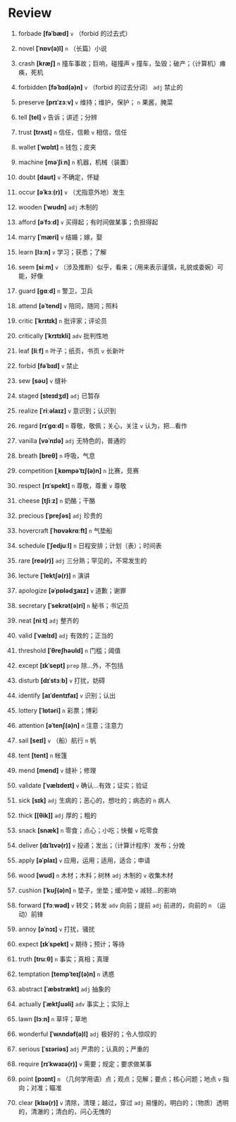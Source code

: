 # Review
1. forbade **[fəˈbæd]** `v` （forbid 的过去式）

2. novel **[ˈnɒv(ə)l]** `n` （长篇）小说

3. crash **[kræʃ]** `n` 撞车事故；巨响，碰撞声 `v` 撞车，坠毁；破产；（计算机）瘫痪，死机

4. forbidden **[fəˈbɪd(ə)n]** `v` （forbid 的过去分词） `adj` 禁止的

5. preserve **[prɪˈzɜːv]** `v` 维持；维护，保护； `n` 果酱，腌菜

6. tell **[tel]** `v` 告诉；讲述；分辨

7. trust **[trʌst]** `n` 信任，信赖 `v` 相信，信任

8. wallet **[ˈwɒlɪt]** `n` 钱包；皮夹

9. machine **[məˈʃiːn]** `n` 机器，机械（装置）

10. doubt **[daʊt]** `v` 不确定，怀疑

11. occur **[əˈkɜː(r)]** `v` （尤指意外地）发生

12. wooden **[ˈwʊdn]** `adj` 木制的

13. afford **[əˈfɔːd]** `v` 买得起；有时间做某事；负担得起

14. marry **[ˈmæri]** `v` 结婚；嫁，娶

15. learn **[lɜːn]** `v` 学习；获悉；了解

16. seem **[siːm]** `v` （涉及推断）似乎，看来；（用来表示谨慎，礼貌或委婉）可能，好像

17. guard **[ɡɑːd]** `n` 警卫，卫兵

18. attend **[əˈtend]** `v` 陪同，随同；照料

19. critic **[ˈkrɪtɪk]** `n` 批评家；评论员

20. critically **[ˈkrɪtɪkli]** `adv` 批判性地

21. leaf **[liːf]** `n` 叶子；纸页，书页 `v` 长新叶

22. forbid **[fəˈbɪd]** `v` 禁止

23. sew **[səʊ]** `v` 缝补

24. staged **[steɪdʒd]** `adj` 已暂存

25. realize **[ˈriːəlaɪz]** `v` 意识到；认识到

26. regard **[rɪˈɡɑːd]** `n` 尊敬，敬佩；关心，关注 `v` 认为，把...看作

27. vanilla **[vəˈnɪlə]** `adj` 无特色的，普通的

28. breath **[breθ]** `n` 呼吸，气息

29. competition **[ˌkɒmpəˈtɪʃ(ə)n]** `n` 比赛，竞赛

30. respect **[rɪˈspekt]** `n` 尊敬，尊重 `v` 尊敬

31. cheese **[tʃiːz]** `n` 奶酪；干酪

32. precious **[ˈpreʃəs]** `adj` 珍贵的

33. hovercraft **[ˈhɒvəkrɑːft]** `n` 气垫船

34. schedule **[ˈʃedjuːl]** `n` 日程安排；计划（表）；时间表

35. rare **[reə(r)]** `adj` 三分熟；罕见的，不常发生的

36. lecture **[ˈlektʃə(r)]** `n` 演讲

37. apologize **[əˈpɒlədʒaɪz]** `v` 道歉；谢罪

38. secretary **[ˈsekrət(ə)ri]** `n` 秘书；书记员

39. neat **[niːt]** `adj` 整齐的

40. valid **[ˈvælɪd]** `adj` 有效的；正当的

41. threshold **[ˈθreʃhəʊld]** `n` 门槛；阈值

42. except **[ɪkˈsept]** `prep` 除...外，不包括

43. disturb **[dɪˈstɜːb]** `v` 打扰，妨碍

44. identify **[aɪˈdentɪfaɪ]** `v` 识别；认出

45. lottery **[ˈlɒtəri]** `n` 彩票；博彩

46. attention **[əˈtenʃ(ə)n]** `n` 注意；注意力

47. sail **[seɪl]** `v` （船）航行 `n` 帆

48. tent **[tent]** `n` 帐篷

49. mend **[mend]** `v` 缝补；修理

50. validate **[ˈvælɪdeɪt]** `v` 确认...有效；证实；验证

51. sick **[sɪk]** `adj` 生病的；恶心的，想吐的；病态的 `n` 病人

52. thick **[[θik]]** `adj` 厚的；粗的

53. snack **[snæk]** `n` 零食；点心；小吃；快餐 `v` 吃零食

54. deliver **[dɪˈlɪvə(r)]** `v` 投递；发出；（计算计程序）发布；分娩

55. apply **[əˈplaɪ]** `v` 应用，运用；适用，适合；申请

56. wood **[wʊd]** `n` 木材；木料；树林 `adj` 木制的 `v` 收集木材

57. cushion **[ˈkʊʃ(ə)n]** `n` 垫子，坐垫；缓冲垫 `v` 减轻...的影响

58. forward **[ˈfɔːwəd]** `v` 转交；转发 `adv` 向前；提前 `adj` 前进的，向前的 `n` （运动）前锋

59. annoy **[əˈnɔɪ]** `v` 打扰，骚扰

60. expect **[ɪkˈspekt]** `v` 期待；预计；等待

61. truth **[truːθ]** `n` 事实；真相；真理

62. temptation **[tempˈteɪʃ(ə)n]** `n` 诱惑

63. abstract **[ˈæbstrækt]** `adj` 抽象的

64. actually **[ˈæktʃuəli]** `adv` 事实上；实际上

65. lawn **[lɔːn]** `n` 草坪；草地

66. wonderful **[ˈwʌndəf(ə)l]** `adj` 极好的；令人惊叹的

67. serious **[ˈsɪəriəs]** `adj` 严肃的；认真的；严重的

68. require **[rɪˈkwaɪə(r)]** `v` 需要；规定；要求做某事

69. point **[pɔɪnt]** `n` （几何学用语）点；观点；见解；要点；核心问题；地点 `v` 指向；对准；瞄准

70. clear **[klɪə(r)]** `v` 清除，清理；越过，穿过 `adj` 易懂的，明白的；（物质）透明的，清澈的；清白的，问心无愧的

